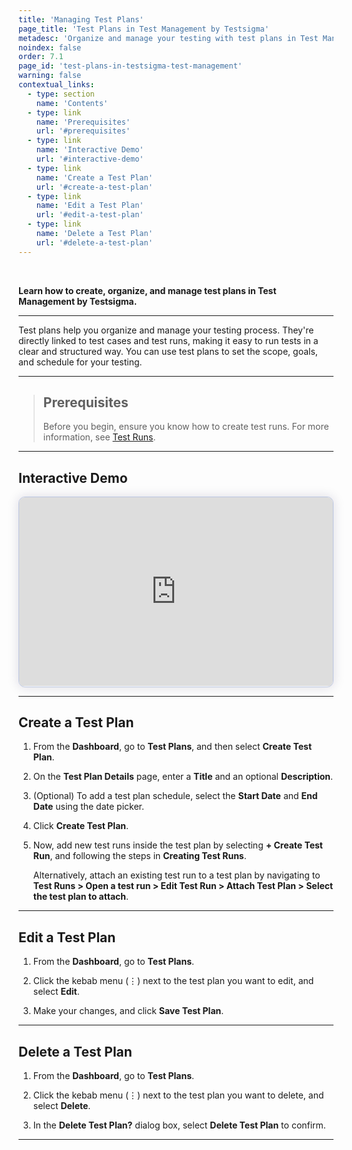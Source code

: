 ```yaml
---
title: 'Managing Test Plans'
page_title: 'Test Plans in Test Management by Testsigma'
metadesc: 'Organize and manage your testing with test plans in Test Management by Testsigma | Set the scope, goals, and schedules to run/track test plans clearly and efficiently.'
noindex: false
order: 7.1
page_id: 'test-plans-in-testsigma-test-management'
warning: false
contextual_links:
  - type: section
    name: 'Contents'
  - type: link
    name: 'Prerequisites'
    url: '#prerequisites'
  - type: link
    name: 'Interactive Demo'
    url: '#interactive-demo'
  - type: link
    name: 'Create a Test Plan'
    url: '#create-a-test-plan'
  - type: link
    name: 'Edit a Test Plan'
    url: '#edit-a-test-plan'
  - type: link
    name: 'Delete a Test Plan'
    url: '#delete-a-test-plan'
---
```


<br>

**Learn how to create, organize, and manage test plans in Test Management by Testsigma.**

---

Test plans help you organize and manage your testing process. They're directly linked to test cases and test runs, making it easy to run tests in a clear and structured way. You can use test plans to set the scope, goals, and schedule for your testing.

---

> ## **Prerequisites**
>
> Before you begin, ensure you know how to create test runs. For more information, see [Test Runs](https://testsigma.com/docs/test-management/test-runs/create-test-runs/).

---

## **Interactive Demo**

<div>
  <script async src="https://js.storylane.io/js/v2/storylane.js"></script>
  <div class="sl-embed" style="position:relative;padding-bottom:calc(55.44% + 25px);width:100%;height:0;transform:scale(1)">
    <iframe loading="lazy" class="sl-demo" src="https://app.storylane.io/demo/exd5htjd5mvo?embed=inline" name="sl-embed" allow="fullscreen" allowfullscreen style="position:absolute;top:0;left:0;width:100%!important;height:100%!important;border:1px solid rgba(63,95,172,0.35);box-shadow: 0px 0px 18px rgba(26, 19, 72, 0.15);border-radius:10px;box-sizing:border-box;"></iframe>
  </div>
</div>

---

## **Create a Test Plan**

1. From the **Dashboard**, go to **Test Plans**, and then select **Create Test Plan**.

2. On the **Test Plan Details** page, enter a **Title** and an optional **Description**.

3. (Optional) To add a test plan schedule, select the **Start Date** and **End Date** using the date picker.

4. Click **Create Test Plan**.

5. Now, add new test runs inside the test plan by selecting **+ Create Test Run**, and following the steps in **Creating Test Runs**.

   Alternatively, attach an existing test run to a test plan by navigating to **Test Runs > Open a test run > Edit Test Run > Attach Test Plan > Select the test plan to attach**.

---

## **Edit a Test Plan**

1. From the **Dashboard**, go to **Test Plans**.

2. Click the kebab menu (⋮) next to the test plan you want to edit, and select **Edit**.

3. Make your changes, and click **Save Test Plan**.

---

## **Delete a Test Plan**

1. From the **Dashboard**, go to **Test Plans**.

2. Click the kebab menu (⋮) next to the test plan you want to delete, and select **Delete**.

3. In the **Delete Test Plan?** dialog box, select **Delete Test Plan** to confirm.

---
